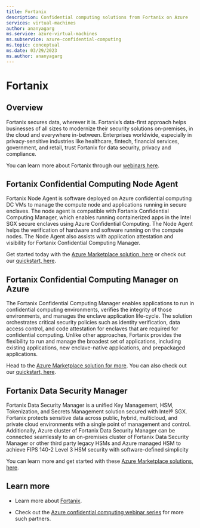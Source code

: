 ```yaml
---
title: Fortanix
description: Confidential computing solutions from Fortanix on Azure
services: virtual-machines
author: ananyagarg
ms.service: azure-virtual-machines
ms.subservice: azure-confidential-computing
ms.topic: conceptual
ms.date: 03/29/2023
ms.author: ananyagarg
---
```


# Fortanix

## Overview

Fortanix secures data, wherever it is. Fortanix’s data-first approach helps businesses of all sizes to modernize their security solutions on-premises, in the cloud and everywhere in-between. Enterprises worldwide, especially in privacy-sensitive industries like healthcare, fintech, financial services, government, and retail, trust Fortanix for data security, privacy and compliance.


You can learn more about Fortanix through our [webinars here](https://vshow.on24.com/vshow/Azure_Confidential/exhibits/Fortanix_Inc).

## Fortanix Confidential Computing Node Agent

Fortanix Node Agent is software deployed on Azure confidential computing DC VMs  to manage the compute node and applications running in secure enclaves. The node agent is compatible with Fortanix Confidential Computing Manager, which enables running containerized apps in the Intel SGX secure enclaves using Azure Confidential Computing. The Node Agent helps the verification of hardware and software running on the compute nodes. The Node Agent also assists with application attestation and visibility for Fortanix Confidential Computing Manager.

Get started today with the [Azure Marketplace solution, here](https://azuremarketplace.microsoft.com/en-us/marketplace/apps/fortanix.rte_node_agent?tab=Overview) or check out our [quickstart, here](../how-to-fortanix-confidential-computing-manager-node-agent.md).

## Fortanix Confidential Computing Manager on Azure
The Fortanix Confidential Computing Manager enables applications to run in confidential computing environments, verifies the integrity of those environments, and manages the enclave application life-cycle. The solution orchestrates critical security policies such as identity verification, data access control, and code attestation for enclaves that are required for confidential computing. Unlike other approaches, Fortanix provides the flexibility to run and manage the broadest set of applications, including existing applications, new enclave-native applications, and prepackaged applications. 

Head to the [Azure Marketplace solution for more](https://azuremarketplace.microsoft.com/en-us/marketplace/apps/fortanix.em_managed?tab=Overview). You can also check out our [quickstart, here](../how-to-fortanix-confidential-computing-manager.md).

## Fortanix Data Security Manager
Fortanix Data Security Manager is a unified Key Management, HSM, Tokenization, and Secrets Management solution secured with Intel® SGX. Fortanix protects sensitive data across public, hybrid, multicloud, and private cloud environments with a single point of management and control. Additionally, Azure cluster of Fortanix Data Security Manager can be connected seamlessly to an on-premises cluster of Fortanix Data Security Manager or other third party legacy HSMs and Azure managed HSM to achieve FIPS 140-2 Level 3 HSM security with software-defined simplicity

You can learn more and get started with these [Azure Marketplace solutions, here](https://azuremarketplace.microsoft.com/en-us/marketplace/apps/fortanix.fortanix-sdkms-sgx?tab=Overview). 



## Learn more

- Learn more about [Fortanix](https://www.fortanix.com/).

- Check out the [Azure confidential computing webinar series](https://vshow.on24.com/vshow/Azure_Confidential/exhibits/Home) for more such partners.
